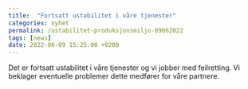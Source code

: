 ```yaml
---
title:  "Fortsatt ustabilitet i våre tjenester"
categories: nyhet
permalink: /ustabilitet-produksjonsmiljo-09062022
tags: [news]
date: 2022-06-09 15:25:00 +0200
---
```

Det er fortsatt ustabilitet i våre tjenester og vi jobber med feilretting. 
Vi beklager eventuelle problemer dette medfører for våre partnere. 
